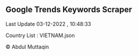 

## Google Trends Keywords Scraper 
 
Last Update 03-12-2022 , 10:48:33

Country List :
VIETNAM.json



© Abdul Muttaqin 
